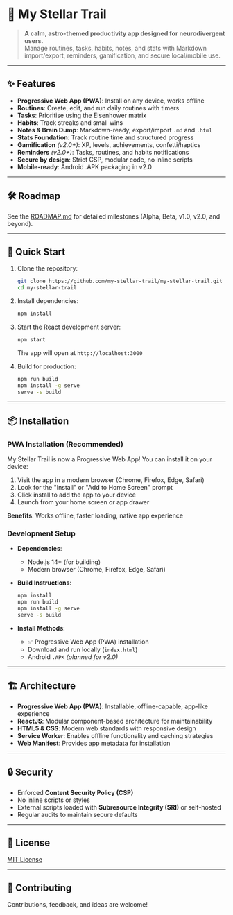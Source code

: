 # 🌌 My Stellar Trail

> **A calm, astro-themed productivity app designed for neurodivergent users.**  
> Manage routines, tasks, habits, notes, and stats with Markdown import/export, reminders, gamification, and secure local/mobile use.

---

## ✨ Features
- **Progressive Web App (PWA)**: Install on any device, works offline  
- **Routines**: Create, edit, and run daily routines with timers  
- **Tasks**: Prioritise using the Eisenhower matrix  
- **Habits**: Track streaks and small wins  
- **Notes & Brain Dump**: Markdown-ready, export/import `.md` and `.html`  
- **Stats Foundation**: Track routine time and structured progress  
- **Gamification** *(v2.0+)*: XP, levels, achievements, confetti/haptics  
- **Reminders** *(v2.0+)*: Tasks, routines, and habits notifications  
- **Secure by design**: Strict CSP, modular code, no inline scripts  
- **Mobile-ready**: Android .APK packaging in v2.0  

---

## 🛠️ Roadmap
See the [ROADMAP.md](./ROADMAP.md) for detailed milestones (Alpha, Beta, v1.0, v2.0, and beyond).

---

## 🚀 Quick Start

1. Clone the repository:  
   ```bash
   git clone https://github.com/my-stellar-trail/my-stellar-trail.git
   cd my-stellar-trail
   ```

2. Install dependencies:  
   ```bash
   npm install
   ```

3. Start the React development server:  
   ```bash
   npm start
   ```
   The app will open at `http://localhost:3000`

4. Build for production:  
   ```bash
   npm run build
   npm install -g serve
   serve -s build
   ```

---

## 📦 Installation

### PWA Installation (Recommended)
My Stellar Trail is now a Progressive Web App! You can install it on your device:

1. Visit the app in a modern browser (Chrome, Firefox, Edge, Safari)
2. Look for the "Install" or "Add to Home Screen" prompt
3. Click install to add the app to your device
4. Launch from your home screen or app drawer

**Benefits**: Works offline, faster loading, native app experience

### Development Setup
- **Dependencies**:  
  - Node.js 14+ (for building)  
  - Modern browser (Chrome, Firefox, Edge, Safari)  

- **Build Instructions**:
  ```bash
  npm install
  npm run build
  npm install -g serve
  serve -s build
  ```

- **Install Methods**:  
  - ✅ Progressive Web App (PWA) installation  
  - Download and run locally (`index.html`)  
  - Android `.APK` *(planned for v2.0)*  

---

## 🏗️ Architecture
- **Progressive Web App (PWA)**: Installable, offline-capable, app-like experience  
- **ReactJS**: Modular component-based architecture for maintainability  
- **HTML5 & CSS**: Modern web standards with responsive design  
- **Service Worker**: Enables offline functionality and caching strategies  
- **Web Manifest**: Provides app metadata for installation  

---

## 🔒 Security
- Enforced **Content Security Policy (CSP)**  
- No inline scripts or styles  
- External scripts loaded with **Subresource Integrity (SRI)** or self-hosted  
- Regular audits to maintain secure defaults  

---

## 📄 License
[MIT License](./LICENSE)

---

## 🙌 Contributing
Contributions, feedback, and ideas are welcome!  
